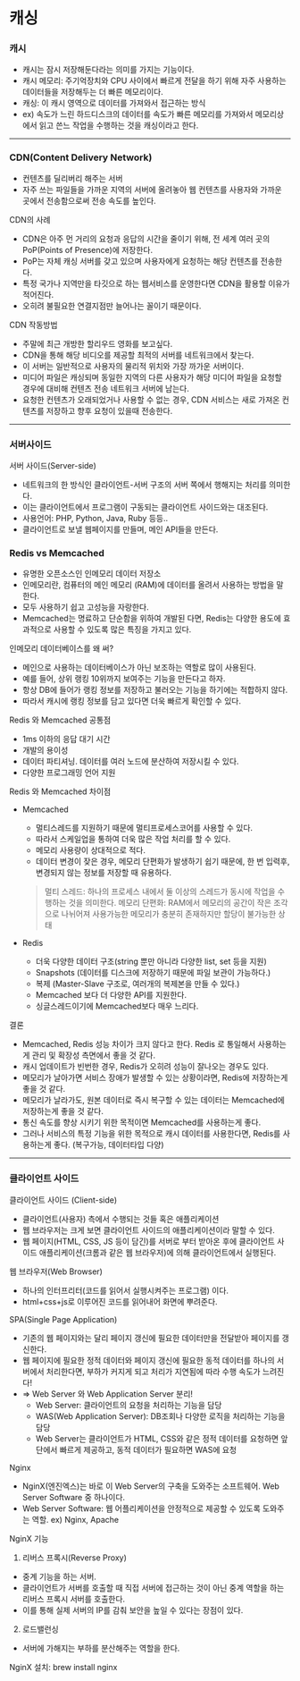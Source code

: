 캐싱
===
### 캐시
- 캐시는 잠시 저장해둔다라는 의미를 가지는 기능이다. 
- 캐시 메모리: 주기억장치와 CPU 사이에서 빠르게 전달을 하기 위해 자주 사용하는 데이터들을 저장해두는 더 빠른 메모리이다.
- 캐싱: 이 캐시 영역으로 데이터를 가져와서 접근하는 방식
- ex) 속도가 느린 하드디스크의 데이터를 속도가 빠른 메모리를 가져와서 메모리상에서 읽고 쓴느 작업을 수행하는 것을 캐싱이라고 한다.
***
### CDN(Content Delivery Network)
- 컨텐츠를 딜리버리 해주는 서버 
- 자주 쓰는 파일들을 가까운 지역의 서버에 올려놓아 웹 컨텐츠를 사용자와 가까운 곳에서 전송함으로써 전송 속도를 높인다. 

CDN의 사례
- CDN은 아주 먼 거리의 요청과 응답의 시간을 줄이기 위해, 전 세계 여러 곳의 PoP(Points of Presence)에 저장한다. 
- PoP는 자체 캐싱 서버를 갖고 있으며 사용자에게 요청하는 해당 컨텐츠를 전송한다. 
- 특정 국가나 지역만을 타깃으로 하는 웹서비스를 운영한다면 CDN을 활용할 이유가 적어진다. 
- 오히려 불필요한 연결지점만 늘어나는 꼴이기 때문이다. 

CDN 작동방법
- 주말에 최근 개방한 할리우드 영화를 보고싶다. 
- CDN을 통해 해당 비디오를 제공할 최적의 서버를 네트워크에서 찾는다. 
- 이 서버는 일반적으로 사용자의 물리적 위치와 가장 까가운 서버이다. 
- 미디어 파일은 캐싱되며 동일한 지역의 다른 사용자가 해당 미디어 파일을 요청할 경우에 대비해 컨텐츠 전송 네트워크 서버에 남는다. 
- 요청한 컨텐츠가 오래되었거나 사용할 수 없는 경우, CDN 서비스는 새로 가져온 컨텐츠를 저장하고 향후 요청이 있을때 전송한다. 
***
### 서버사이드 
서버 사이드(Server-side)
- 네트워크의 한 방식인 클라이언트-서버 구조의 서버 쪽에서 행해지는 처리를 의미한다. 
- 이는 클라이언트에서 프로그램이 구동되는 클라이언트 사이드와는 대조된다. 
- 사용언어: PHP, Python, Java, Ruby 등등..
- 클라이언트로 보낼 웹페이지를 만들며, 메인 API들을 만든다. 

### Redis vs Memcached
- 유명한 오픈소스인 인메모리 데이터 저장소 
- 인메모리란, 컴퓨터의 메인 메모리 (RAM)에 데이터를 올려서 사용하는 방법을 말한다. 
- 모두 사용하기 쉽고 고성능을 자랑한다. 
- Memcached는 명료하고 단순함을 위하여 개발된 다면, Redis는 다양한 용도에 효과적으로 사용할 수 있도록 많은 특징을 가지고 있다. 

인메모리 데이터베이스를 왜 써? 
- 메인으로 사용하는 데이터베이스가 아닌 보조하는 역할로 많이 사용된다. 
- 예를 들어, 상위 랭킹 10위까지 보여주는 기능을 만든다고 하자.
- 항상 DB에 들어가 랭킹 정보를 저장하고 불러오는 기능을 하기에는 적합하지 않다.
- 따라서 캐시에 랭킹 정보를 담고 있다면 더욱 빠르게 확인할 수 있다. 

Redis 와 Memcached 공통점 
- 1ms 이하의 응답 대기 시간 
- 개발의 용이성
- 데이터 파티셔닝. 데이터를 여러 노드에 분산하여 저장시킬 수 있다. 
- 다양한 프로그래밍 언어 지원

Redis 와 Memcached 차이점
- Memcached 
  - 멀티스레드를 지원하기 때문에 멀티프로세스코어를 사용할 수 있다.
  - 따라서 스케일업을 통하여 더욱 많은 작업 처리를 할 수 있다. 
  - 메모리 사용량이 상대적으로 적다. 
  - 데이터 변경이 잦은 경우, 메모리 단편화가 발생하기 쉽기 때문에, 한 번 입력후, 변경되지 않는 정보를 저장할 때 유용하다. 
  > 멀티 스레드: 하나의 프로세스 내에서 둘 이상의 스레드가 동시에 작업을 수행하는 것을 의미한다. 
  > 메모리 단편화: RAM에서 메모리의 공간이 작은 조각으로 나뉘어져 사용가능한 메모리가 충분히 존재하지만 할당이 불가능한 상태  

- Redis
  - 더욱 다양한 데이터 구조(string 뿐만 아니라 다양한 list, set 등을 지원)
  - Snapshots (데이터를 디스크에 저장하기 때문에 파일 보관이 가능하다.)
  - 복제 (Master-Slave 구조로, 여러개의 복제본을 만들 수 있다.)
  - Memcached 보다 더 다양한 API를 지원한다. 
  - 싱글스레드이기에 Memcached보다 매우 느리다. 

결론
- Memcached, Redis 성능 차이가 크지 않다고 한다. Redis 로 통일해서 사용하는게 관리 및 확장성 측면에서 좋을 것 같다.
- 캐시 업데이트가 빈번한 경우, Redis가 오히려 성능이 잘나오는 경우도 있다.
- 메모리가 날아가면 서비스 장애가 발생할 수 있는 상황이라면, Redis에 저장하는게 좋을 것 같다.
- 메모리가 날라가도, 원본 데이터로 즉시 복구할 수 있는 데이터는 Memcached에 저장하는게 좋을 것 같다.
- 통신 속도를 향상 시키기 위한 목적이면 Memcached를 사용하는게 좋다.
- 그러나 서비스의 특정 기능을 위한 목적으로 캐시 데이터를 사용한다면, Redis를 사용하는게 좋다. (복구가능, 데이터타입 다양)

***
### 클라이언트 사이드
클라이언트 사이드 (Client-side)
- 클라이언트(사용자) 측에서 수행되는 것들 혹은 애플리케이션
- 웹 브라우저는 크게 보면 클라이언트 사이드의 애플리케이션이라 말할 수 있다. 
- 웹 페이지(HTML, CSS, JS 등이 담긴)를 서버로 부터 받아온 후에 클라이언트 사이드 애플리케이션(크롬과 같은 웹 브라우저)에 의해 클라이언트에서 실행된다.

웹 브라우저(Web Browser)
- 하나의 인터프리터(코드를 읽어서 실행시켜주는 프로그램) 이다. 
- html+css+js로 이루어진 코드를 읽어내어 화면에 뿌려준다. 


SPA(Single Page Application)
- 기존의 웹 페이지와는 달리 페이지 갱신에 필요한 데이터만을 전달받아 페이지를 갱신한다. 
- 웹 페이지에 필요한 정적 데이터와 페이지 갱신에 필요한 동적 데이터를 하나의 서버에서 처리한다면, 부하가 커지게 되고 처리가 지연됨에 따라 수행 속도가 느려진다! 
- => Web Server 와 Web Application Server 분리! 
    - Web Server: 클라이언트의 요청을 처리하는 기능을 담당
    - WAS(Web Application Server): DB조회나 다양한 로직을 처리하는 기능을 담당
    - Web Server는 클라이언트가 HTML, CSS와 같은 정적 데이터를 요청하면 앞단에서 빠르게 제공하고, 동적 데이터가 필요하면 WAS에 요청

Nginx
- NginX(엔진엑스)는 바로 이 Web Server의 구축을 도와주는 소프트웨어. Web Server Software 중 하나이다. 
- Web Server Software: 웹 어플리케이션을 안정적으로 제공할 수 있도록 도와주는 역할. ex) Nginx, Apache

NginX 기능
1. 리버스 프록시(Reverse Proxy)
- 중계 기능을 하는 서버. 
- 클라이언트가 서버를 호출할 때 직접 서버에 접근하는 것이 아닌 중계 역할을 하는 리버스 프록시 서버를 호출한다. 
- 이를 통해 실제 서버의 IP를 감춰 보안을 높일 수 있다는 장점이 있다. 

2. 로드밸런싱
- 서버에 가해지는 부하를 분산해주는 역할을 한다. 

NginX 설치: brew install nginx
